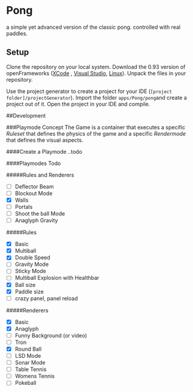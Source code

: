 # Pong
a simple yet advanced version of the classic pong. controlled with real paddles.

## Setup

Clone the repository on your local system. Download the 0.93 version of openFrameworks ([XCode](http://openframeworks.cc/versions/v0.9.3/of_v0.9.3_osx_release.zip) , [Visual Studio](http://openframeworks.cc/versions/v0.9.3/of_v0.9.3_vs_release.zip), [Linux](http://openframeworks.cc/versions/v0.9.3/of_v0.9.3_linux64_release.tar.gz)). Unpack the files in your repository.

Use the project generator to create a project for your IDE (```[project folder]/projectGenerator```). Import the folder ```apps/Pong/pong```and create a project out of it. Open the project in your IDE and compile.

##Development

###Playmode Concept
The Game is a container that executes a specific *Ruleset* that defines the physics of the game and a specific *Rendermode* that defines the visual aspects.

####Create a Playmode
..todo

####Playmodes Todo

#####Rules and Renderers
- [ ] Deflector Beam
- [ ] Blockout Mode
- [x] Walls
- [ ] Portals
- [ ] Shoot the ball Mode
- [ ] Anaglyph Gravity

#####Rules
- [x] Basic 
- [x] Multiball 
- [x] Double Speed 
- [ ] Gravity Mode
- [ ] Sticky Mode
- [ ] Multiball Explosion with Healthbar
- [x] Ball size 
- [x] Paddle size 
- [ ] crazy panel, panel reload

#####Renderers
- [x] Basic
- [x] Anaglyph
- [ ] Funny Background (or video)
- [ ] Tron
- [x] Round Ball
- [ ] LSD Mode
- [ ] Sonar Mode
- [ ] Table Tennis
- [ ] Womens Tennis
- [ ] Pokeball